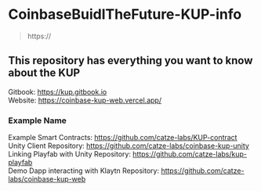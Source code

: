 # CoinbaseBuidlTheFuture-KUP-info <br/>
> https://
## This repository has everything you want to know about the KUP<br/>
Gitbook: https://kup.gitbook.io <br/>
Website: https://coinbase-kup-web.vercel.app/ <br/>

### **Example Name**<br/>
Example Smart Contracts: https://github.com/catze-labs/KUP-contract<br/>
Unity Client Repository: https://github.com/catze-labs/coinbase-kup-unity<br/>
Linking Playfab with Unity Repository: https://github.com/catze-labs/kup-playfab<br/>
Demo Dapp interacting with Klaytn Repository: https://github.com/catze-labs/coinbase-kup-web<br/>

